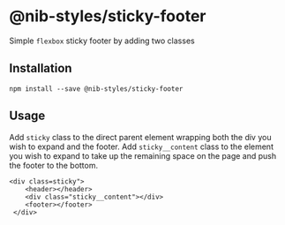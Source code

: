 # @nib-styles/sticky-footer

Simple `flexbox` sticky footer by adding two classes

## Installation

    npm install --save @nib-styles/sticky-footer
    
## Usage

Add `sticky` class to the direct parent element wrapping both the div you wish to expand and the footer.
Add `sticky__content` class to the element you wish to expand to take up the remaining space on the page and push the footer to the bottom.

    <div class=sticky">
        <header></header>
        <div class="sticky__content"></div>
        <footer></footer>
     </div>